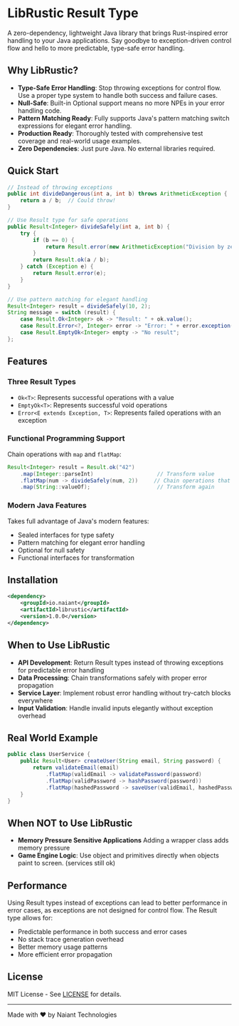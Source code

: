 # LibRustic Result Type

A zero-dependency, lightweight Java library that brings Rust-inspired error handling to your Java applications. Say goodbye to exception-driven control flow and hello to more predictable, type-safe error handling.

## Why LibRustic?

- **Type-Safe Error Handling**: Stop throwing exceptions for control flow. Use a proper type system to handle both success and failure cases.
- **Null-Safe**: Built-in Optional support means no more NPEs in your error handling code.
- **Pattern Matching Ready**: Fully supports Java's pattern matching switch expressions for elegant error handling.
- **Production Ready**: Thoroughly tested with comprehensive test coverage and real-world usage examples.
- **Zero Dependencies**: Just pure Java. No external libraries required.

## Quick Start

```java
// Instead of throwing exceptions
public int divideDangerous(int a, int b) throws ArithmeticException {
    return a / b;  // Could throw!
}

// Use Result type for safe operations
public Result<Integer> divideSafely(int a, int b) {
    try {
        if (b == 0) {
            return Result.error(new ArithmeticException("Division by zero"));
        }
        return Result.ok(a / b);
    } catch (Exception e) {
        return Result.error(e);
    }
}

// Use pattern matching for elegant handling
Result<Integer> result = divideSafely(10, 2);
String message = switch (result) {
    case Result.Ok<Integer> ok -> "Result: " + ok.value();
    case Result.Error<?, Integer> error -> "Error: " + error.exception().getMessage();
    case Result.EmptyOk<Integer> empty -> "No result";
};
```

## Features

### Three Result Types

- `Ok<T>`: Represents successful operations with a value
- `EmptyOk<T>`: Represents successful void operations
- `Error<E extends Exception, T>`: Represents failed operations with an exception

### Functional Programming Support

Chain operations with `map` and `flatMap`:

```java
Result<Integer> result = Result.ok("42")
    .map(Integer::parseInt)                    // Transform value
    .flatMap(num -> divideSafely(num, 2))     // Chain operations that might fail
    .map(String::valueOf);                     // Transform again
```

### Modern Java Features

Takes full advantage of Java's modern features:

- Sealed interfaces for type safety
- Pattern matching for elegant error handling
- Optional for null safety
- Functional interfaces for transformation

## Installation

```xml
<dependency>
    <groupId>io.naiant</groupId>
    <artifactId>librustic</artifactId>
    <version>1.0.0</version>
</dependency>
```

## When to Use LibRustic

- **API Development**: Return Result types instead of throwing exceptions for predictable error handling
- **Data Processing**: Chain transformations safely with proper error propagation
- **Service Layer**: Implement robust error handling without try-catch blocks everywhere
- **Input Validation**: Handle invalid inputs elegantly without exception overhead

## Real World Example

```java
public class UserService {
    public Result<User> createUser(String email, String password) {
        return validateEmail(email)
            .flatMap(validEmail -> validatePassword(password)
            .flatMap(validPassword -> hashPassword(password))
            .flatMap(hashedPassword -> saveUser(validEmail, hashedPassword)));
    }
}
```

## When NOT to Use LibRustic
- **Memory Pressure Sensitive Applications** Adding a wrapper class adds memory pressure
- **Game Engine Logic**: Use object and primitives directly when objects paint to screen. (services still ok)

## Performance

Using Result types instead of exceptions can lead to better performance in error cases, as exceptions are not designed for control flow. The Result type allows for:

- Predictable performance in both success and error cases
- No stack trace generation overhead
- Better memory usage patterns
- More efficient error propagation

## License

MIT License - See [LICENSE](LICENSE) for details.

---

Made with ♥ by Naiant Technologies